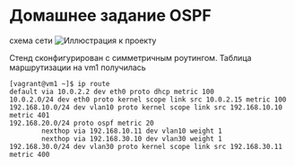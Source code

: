 # Домашнее задание OSPF

схема сети
![Иллюстрация к проекту](https://github.com/asm1213/DZ_20/blob/main/net.png)

Стенд сконфигурирован с симметричным роутингом. 
Таблица маршрутизации на vm1 получилась

```
[vagrant@vm1 ~]$ ip route
default via 10.0.2.2 dev eth0 proto dhcp metric 100
10.0.2.0/24 dev eth0 proto kernel scope link src 10.0.2.15 metric 100
192.168.10.0/24 dev vlan10 proto kernel scope link src 192.168.10.10 metric 401 
192.168.20.0/24 proto ospf metric 20
        nexthop via 192.168.10.11 dev vlan10 weight 1
        nexthop via 192.168.30.10 dev vlan30 weight 1
192.168.30.0/24 dev vlan30 proto kernel scope link src 192.168.30.11 metric 400 
```
